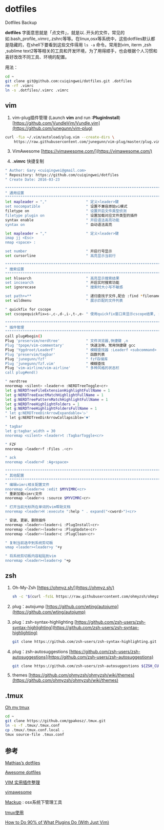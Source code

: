 # dotfiles
Dotfiles Backup

**dotfiles** 字面意思就是「点文件」，就是以`.`开头的文件，常见的如.bash_profile,.vimrc,.zshrc等等。在linux,osx等系统中，这些dotfiles默认都是隐藏的，在shell下要看到这些文件得用 `ls -a` 命令。常用到vim, iterm ,zsh ,sublime text2等等相关的工具和开发环境，为了用得顺手，也会根据个人习惯和喜好改改不同工具、环境的配置。

用法：

```bash
cd ~
git clone git@github.com:cuiqingwei/dotfiles.git .dotfiles
rm -rf .vimrc
ln -s .dotfiles/.vimrc .vimrc
```

## vim

1. vim-plug插件管理 (Launch **vim** and run **:PluginInstall**)
   [https://github.com/VundleVim/Vundle.vim](https://github.com/junegunn/vim-plug)
   
```bash
curl -fLo ~/.vim/autoload/plug.vim --create-dirs \
    https://raw.githubusercontent.com/junegunn/vim-plug/master/plug.vim
```
   
3. VimAwesome
   [https://vimawesome.com/](https://vimawesome.com/)
   
4. **.vimrc** 快捷复制

```bash
" Author: Gary <cuiqingwei@gmail.com>
" Repository: https://github.com/cuiqingwei/dotfiles
" Create Date: 2016-03-23

"""""""""""""""""""""""""""""""""""""""""""""""""""""""""""""""""""""""
" 通用设置
"""""""""""""""""""""""""""""""""""""""""""""""""""""""""""""""""""""""
let mapleader = ","                  " 定义<leader>键
set nocompatible                     " 设置不兼容原始vi模式
filetype on                          " 设置开启文件类型侦测
filetype plugin on                   " 设置加载对应文件类型的插件
syntax enable                        " 开启语法高亮功能
syntax on                            " 自动语法高亮

let mapleader = ","                  " 定义<leader>键
imap jj <Esc>
nmap <space> :

set number                           " 开启行号显示
set cursorline                       " 高亮显示当前行

"""""""""""""""""""""""""""""""""""""""""""""""""""""""""""""""""""""""
" 搜索设置
"""""""""""""""""""""""""""""""""""""""""""""""""""""""""""""""""""""""
set hlsearch                         " 高亮显示搜索结果
set incsearch                        " 开启实时搜索功能
set ignorecase                       " 搜索时大小写不敏感

set path+=**                         " 递归查找子文件,配合 :find *filename* 使用
set wildmenu                         " 展示匹配的文件列表

" quickfix for cscope
set cscopequickfix=s-,c-,d-,i-,t-,e- " 使用quickfix窗口来显示cscope结果, :cw 打开窗口，:cclose 关闭窗口

"""""""""""""""""""""""""""""""""""""""""""""""""""""""""""""""""""""""
" 插件管理
"""""""""""""""""""""""""""""""""""""""""""""""""""""""""""""""""""""""
call plug#begin()
Plug 'preservim/nerdtree'            " 文件浏览器,快捷键 ,n
Plug 'tpope/vim-commentary'          " 快速注释，常用快捷键 gcc
Plug 'Yggdroot/LeaderF'              " 模糊查找器 :Leaderf <subcommand>
Plug 'preservim/tagbar'              " 函数列表
Plug 'junegunn/fzf'                  " fzf存储库
Plug 'junegunn/fzf.vim'              " 模糊查找
Plug 'vim-airline/vim-airline'       " 多种风格的状态栏
call plug#end()

" nerdtree
nnoremap <silent> <leader>n :NERDTreeToggle<cr>
let g:NERDTreeFileExtensionHighlightFullName = 1
let g:NERDTreeExactMatchHighlightFullName = 1
let g:NERDTreePatternMatchHighlightFullName = 1
let g:NERDTreeHighlightFolders = 1
let g:NERDTreeHighlightFoldersFullName = 1
" let g:NERDTreeDirArrowExpandable='▷'
" let g:NERDTreeDirArrowCollapsible='▼'

" tagbar
let g:tagbar_width = 30
nnoremap <silent> <leader>t :TagbarToggle<cr>

" FZF
nnoremap <leader>f :Files .<cr>

" ack
nnoremap <leader>F :Ag<space>

"""""""""""""""""""""""""""""""""""""""""""""""""""""""""""""""""""""""
" 其他配置
"""""""""""""""""""""""""""""""""""""""""""""""""""""""""""""""""""""""
" 编辑vimrc相关配置文件
nnoremap <leader>e :edit $MYVIMRC<cr>
" 重新加载vimrc文件
nnoremap <leader>s :source $MYVIMRC<cr>

" 打开当前光标所在单词的vim帮助文档
nnoremap <leader>H :execute ":help " . expand("<cword>")<cr>

" 安装、更新、删除插件
nnoremap <leader><leader>i :PlugInstall<cr>
nnoremap <leader><leader>u :PlugUpdate<cr>
nnoremap <leader><leader>c :PlugClean<cr>

" 复制当前选中到系统剪切板
vmap <leader><leader>y "+y

" 将系统剪切板内容粘贴到vim
nnoremap <leader><leader>p "+p
```

## zsh

1. Oh-My-Zsh
   [https://ohmyz.sh/](https://ohmyz.sh/)
   ```bash
   sh -c "$(curl -fsSL https://raw.githubusercontent.com/ohmyzsh/ohmyzsh/master/tools/install.sh)"
   ```

2. plug：autojump
   [https://github.com/wting/autojump](https://github.com/wting/autojump)

3. plug：zsh-syntax-highlighting
   [https://github.com/zsh-users/zsh-syntax-highlighting](https://github.com/zsh-users/zsh-syntax-highlighting)
   ```bash
   git clone https://github.com/zsh-users/zsh-syntax-highlighting.git ${ZSH_CUSTOM:-~/.oh-my-zsh/custom}/plugins/zsh-syntax-highlighting
   ```
4. plug：zsh-autosuggestions
   [https://github.com/zsh-users/zsh-autosuggestions](https://github.com/zsh-users/zsh-autosuggestions)
   ```bash
   git clone https://github.com/zsh-users/zsh-autosuggestions ${ZSH_CUSTOM:-~/.oh-my-zsh/custom}/plugins/zsh-autosuggestions
   ```
5. themes
   [https://github.com/ohmyzsh/ohmyzsh/wiki/themes](https://github.com/ohmyzsh/ohmyzsh/wiki/themes)

## .tmux
   [Oh my tmux](https://github.com/gpakosz/.tmux)

   ```bash
   cd ~
   git clone https://github.com/gpakosz/.tmux.git
   ln -s -f .tmux/.tmux.conf
   cp .tmux/.tmux.conf.local .
   tmux source-file .tmux.conf
   ```
   
## 参考

[Mathias’s dotfiles](https://github.com/mathiasbynens/dotfiles)

[Awesome dotfiles](https://github.com/webpro/awesome-dotfiles)

[VIM 实用插件整理](http://t.csdn.cn/wqDry)

[vimawesome](https://vimawesome.com/)

[Mackup](https://github.com/lra/mackup) : osx系统下管理工具

[tmux使用](http://t.csdn.cn/2omNJ)

[How to Do 90% of What Plugins Do (With Just Vim)](https://github.com/changemewtf/no_plugins)
